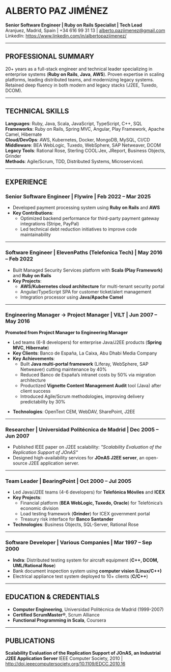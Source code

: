 # ALBERTO PAZ JIMÉNEZ
**Senior Software Engineer | Ruby on Rails Specialist | Tech Lead**\
Aranjuez, Madrid, Spain | +34 616 99 31 13 | alberto.pazjimenez@gmail.com\
LinkedIn: https://www.linkedin.com/in/albertopazjimenez/

---

## PROFESSIONAL SUMMARY
20+ years as a full-stack engineer and technical leader specializing in enterprise systems (**Ruby on Rails**, **Java**, **AWS**). Proven expertise in scaling platforms, leading distributed teams, and modernizing legacy systems. Retained deep fluency in both modern and legacy stacks (J2EE, Tuxedo, DCOM).

---

## TECHNICAL SKILLS
**Languages**: Ruby, Java, Scala, JavaScript, TypeScript, C++, SQL\
**Frameworks**: Ruby on Rails, Spring MVC, Angular, Play Framework, Apache Camel, Hibernate\
**Cloud/DevOps**: AWS, Kubernetes, Docker, MongoDB, MySQL, CI/CD\
**Middleware**: BEA WebLogic, Tuxedo, WebSphere, SAP Netweaver, DCOM\
**Legacy Tools**: Rational Rose, Sterling COOL:Jex, JReport, Business Objects, Grinder\
**Methods**: Agile/Scrum, TDD, Distributed Systems, Microservices\

---

## EXPERIENCE

### **Senior Software Engineer** | Flywire | Feb 2022 – Mar 2025
* Developed payment processing system using **Ruby on Rails** and **AWS**
* **Key Contributions**:
  + Optimized backend performance for third-party payment gateway integrations (Stripe, PayPal)
  + Led technical debt reduction initiatives to improve code maintainability

---

### **Software Engineer** | ElevenPaths (Telefonica Tech) | May 2016 – Feb 2022
* Built Managed Security Services platform with **Scala (Play Framework)** and **Ruby on Rails**
* **Key Projects**:
  + **AWS/Kubernetes cloud architecture** for multi-tenant security portal
  + Angular/TypeScript SPA for customer ticket/alert management
  + Integration processor using **Java/Apache Camel**

---

### **Engineering Manager → Project Manager** | VILT | Jun 2007 – May 2016  
**Promoted from Project Manager to Engineering Manager**

* Led teams (6-8 developers) for enterprise Java/J2EE products (**Spring MVC, Hibernate**)
* **Key Clients**: Banco de España, La Caixa, Abu Dhabi Media Company
* **Key Achievements**:
  + Built **Java multi-portal framework** (Liferay, WebSphere, SAP Netweaver) cutting maintenance by 40%
  + Reduced Banco de España’s intranet costs by 50% via migration architecture
  + Productized **Vignette Content Management Audit** tool (Java) after client success
  + Introduced Agile/Scrum methodologies, improving delivery predictability by 30%
- **Technologies**: OpenText CEM, WebDAV, SharePoint, J2EE

---

### **Researcher** | Universidad Politécnica de Madrid | Dec 2005 – Jun 2007
* Published IEEE paper on J2EE scalability: *"Scalability Evaluation of the Replication Support of JOnAS"*
* Designed high-availability services for **JOnAS J2EE server**, an open-source J2EE application server.

---

### **Team Leader** | BearingPoint | Oct 2000 – Jul 2005
* Led Java/J2EE teams (4-6 developers) for **Telefónica Móviles** and **ICEX**
* **Key Projects**:
  + Financial platform (**BEA WebLogic, Tuxedo, Oracle**) for Telefónica’s economic division
  + Load testing framework (**Grinder**) for ICEX government portal
  + Treasury risk interface for **Banco Santander**
* **Technologies**: Business Objects, SQL-Server, Rational Rose

---

### **Software Developer** | Various Companies | Mar 1997 – Sep 2000
* **Indra**: Distributed testing system for aircraft equipment (**C++, DCOM, UML/Rational Rose**)
* Bank document inspection system using **computer vision (Linux/C++)**
* Electrical appliance test system deployed to 10+ clients (**C/C++**)

---

## EDUCATION & CREDENTIALS
* **Computer Engineering**, Universidad Politécnica de Madrid (1999-2007)
* **Certified ScrumMaster®**, Scrum Alliance
* **Functional Programming in Scala**, Coursera

---

## PUBLICATIONS
**Scalability Evaluation of the Replication Support of JOnAS, an Industrial J2EE Application Server**
  IEEE Computer Society, 2010 | http://doi.ieeecomputersociety.org/10.1109/EDCC.2010.16
